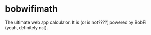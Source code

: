 # bobwifimath
The ultimate web app calculator. It is (or is not????) powered by BobFi (yeah, definitely not).
